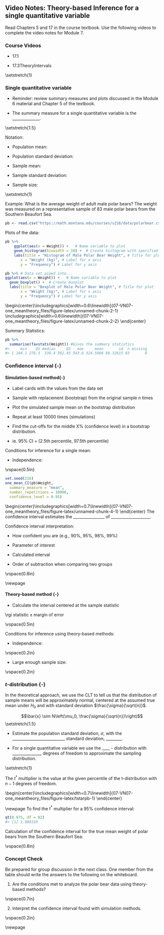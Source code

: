 ## Video Notes: Theory-based Inference for a single quantitative variable 

Read Chapters 5 and 17 in the course textbook.  Use the following videos to complete the video notes for Module 7.

### Course Videos

* 17.1

* 17.3TheoryIntervals

\setstretch{1}


### Single quantitative variable

* Reminder: review summary measures and plots discussed in the Module 6 material and Chapter 5 of the textbook.

* The summary measure for a single quantitative variable is the ______________.

\setstretch{1.5}

Notation:

- Population mean:

- Population standard deviation:

- Sample mean:

- Sample standard deviation:

- Sample size:

\setstretch{1}

Example:  What is the average weight of adult male polar bears?  The weight was measured on a representative sample of 83 male polar bears from the Southern Beaufort Sea.


``` r
pb <- read.csv("https://math.montana.edu/courses/s216/data/polarbear.csv")
```

Plots of the data:


``` r
pb %>%
    ggplot(aes(x = Weight)) +   # Name variable to plot
    geom_histogram(binwidth = 10) +  # Create histogram with specified binwidth
    labs(title = "Histogram of Male Polar Bear Weight", # Title for plot
       x = "Weight (kg)", # Label for x axis
       y = "Frequency") # Label for y axis

pb %>% # Data set piped into...
ggplot(aes(x = Weight)) +   # Name variable to plot
  geom_boxplot() +  # Create boxplot
  labs(title = "Boxplot of Male Polar Bear Weight", # Title for plot
       x = "Weight (kg)", # Label for x axis
       y = "Frequency") # Label for y axis
```



\begin{center}\includegraphics[width=0.6\linewidth]{07-VN07-one_meantheory_files/figure-latex/unnamed-chunk-2-1} \includegraphics[width=0.6\linewidth]{07-VN07-one_meantheory_files/figure-latex/unnamed-chunk-2-2} \end{center}

Summary Statistics:


``` r
pb %>%
  summarise(favstats(Weight)) #Gives the summary statistics
#>     min    Q1 median     Q3   max     mean       sd  n missing
#> 1 104.1 276.3  339.4 382.45 543.6 324.5988 88.32615 83       0
```
### Confidence interval {-}

#### Simulation-based method{-}

* Label cards with the values from the data set

* Sample with replacement (bootstrap) from the original sample $n$ times

* Plot the simulated sample mean on the bootstrap distribution

* Repeat at least 10000 times (simulations)

* Find the cut-offs for the middle X% (confidence level) in a bootstrap distribution.

* ie. 95% CI = (2.5th percentile, 97.5th percentile)

Conditions for inference for a single mean:

- Independence:

\vspace{0.5in}


``` r
set.seed(216)
one_mean_CI(pb$Weight,
  summary_measure = "mean",
  number_repetitions = 10000,
  confidence_level = 0.95)
```



\begin{center}\includegraphics[width=0.7\linewidth]{07-VN07-one_meantheory_files/figure-latex/unnamed-chunk-4-1} \end{center}
The confidence interval estimates the ________________
of ____________________.

Confidence interval interpretation:

* How confident you are (e.g., 90%, 95%, 98%, 99%)

* Parameter of interest

* Calculated interval

* Order of subtraction when comparing two groups

\vspace{0.8in}

\newpage

#### Theory-based method {-}

* Calculate the interval centered at the sample statistic

\rgi $\text{statistic} \pm \text{margin of error}$

\vspace{0.5in}

Conditions for inference using theory-based methods:

- Independence:

\vspace{0.2in}

- Large enough sample size:

\vspace{0.2in}

### $t$-distribution {-}

In the theoretical approach, we use the CLT to tell us that the distribution of sample means will be approximately normal, centered at the assumed true mean under $H_0$ and with standard deviation $\frac{\sigma}{\sqrt{n}}$.

$$\bar{x} \sim N\left(\mu_0, \frac{\sigma}{\sqrt{n}}\right)$$
\setstretch{1.5}

* Estimate the population standard deviation, $\sigma$, with the
___________________________ standard deviation, ________.

* For a single quantitative variable we use the ____ - distribution
with _______________
degrees of freedom to approximate the sampling distribution.

\setstretch{1}

The $t^*$ multiplier is the value at the given percentile of the t-distribution with $n - 1$ degrees of freedom.


\begin{center}\includegraphics[width=0.7\linewidth]{07-VN07-one_meantheory_files/figure-latex/tstarpb-1} \end{center}

\newpage
To find the $t^*$ multiplier for a 95\% confidence interval:


``` r
qt(0.975, df = 82)
#> [1] 1.989319
```
Calculation of the confidence interval for the true mean weight of polar bears from the Southern Beaufort Sea:

\vspace{0.8in}

### Concept Check

Be prepared for group discussion in the next class. One member from the table should write the answers to the following on the whiteboard.

1. Are the conditions met to analyze the polar bear data using theory-based methods?

\vspace{0.7in}

2. Interpret the confidence interval found with simulation methods.

\vspace{0.2in}


\newpage
